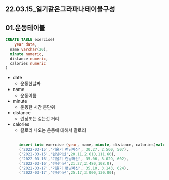 ## 22.03.15_일기같은그라파나테이블구성

## 01.운동테이블

```sql
CREATE TABLE exercise(
	year date,
  name varchar(20),
  minute numeric,
  distance numeric,
  calories numeric
)
```

- date
  - 운동한날짜
- name 
  - 운동이름
- minute
  - 운동한 시간 분단위
- distance
  - 런닝또는 걷는것 거리
- calories
  - 칼로리 나오는 운동에 대해서 칼로리

```sql
      
      insert into exercise (year, name, minute, distance, calories)values
      ('2022-03-15','기울기 런닝머신', 30.27, 2.560, 507),
      ('2022-03-15','런닝머신',20.11,2.610,111.60),
      ('2022-03-16','기울기 런닝머신', 35.06, 3.029, 602),
      ('2022-03-16','런닝머신',21.27,2.480,108.0),
      ('2022-03-17','기울기 런닝머신', 35.10, 3.143, 624),
      ('2022-03-17','런닝머신',25.17,3.000,130.00);
```



